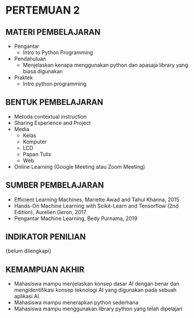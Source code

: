 # **PERTEMUAN 2**
## **MATERI PEMBELAJARAN**
- Pengantar
    - Intro to Python Programming
- Pendahuluan 
    - Menjelaskan kenapa menggunakan python dan apasaja library yang biasa digunakan
- Praktek
    - Intro python programming

## **BENTUK PEMBELAJARAN**
- Metoda contextual instruction
- Sharing Experience and Project
- Media 
    - Kelas
    - Komputer
    - LCD
    - Papan Tulis
    - Web
- Online Learning (Google Meeting atau Zoom Meeting)

## **SUMBER PEMBELAJARAN**
- Efficient Learning Machines, Mariette Awad and Tahul Khanna, 2015
- Hands-On Machine Learning with Scikit-Learn and Tensorflow (2nd Edition), Aurelien Geron, 2017
- Pengantar Machine Learning, Bedy Purnama, 2019

## **INDIKATOR PENILIAN**
{belum dilengkapi}

## **KEMAMPUAN AKHIR**
- Mahasiswa mampu menjelaskan konsep dasar AI dengan benar dan mengidentifikasi konsep teknologi AI yang digunakan pada sebuah aplikasi AI.
- Mahasiswa mampu menerapkan python sederhana
- Mahasiswa mampu menggunakan library python yang telah dipelajari